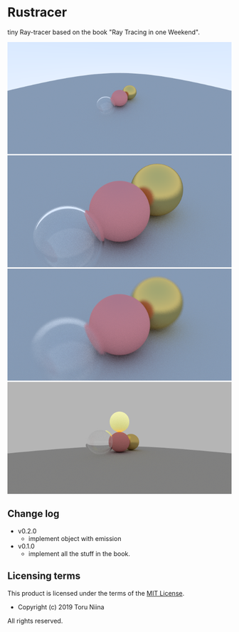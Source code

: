 # Rustracer

tiny Ray-tracer based on the book "Ray Tracing in one Weekend".

![composition](https://github.com/ToruNiina/rustracer/blob/misc/misc/example_from_sky.png)
![zoom-in](https://github.com/ToruNiina/rustracer/blob/misc/misc/example_from_sky_zoom.png)
![depth-of-field](https://github.com/ToruNiina/rustracer/blob/misc/misc/example_depth_of_field.png)
![emission](https://github.com/ToruNiina/rustracer/blob/misc/misc/example_emission.png)

## Change log

- v0.2.0
  - implement object with emission
- v0.1.0
  - implement all the stuff in the book.

## Licensing terms

This product is licensed under the terms of the [MIT License](LICENSE).

- Copyright (c) 2019 Toru Niina

All rights reserved.
